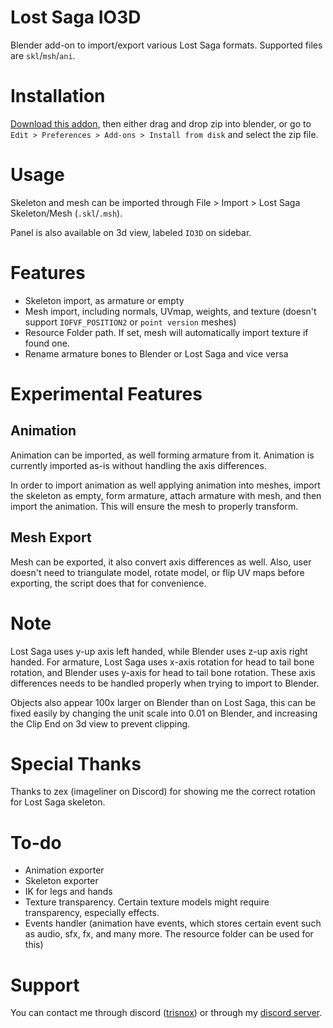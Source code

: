 # Lost Saga IO3D
Blender add-on to import/export various Lost Saga formats. Supported files are `skl`/`msh`/`ani`.

# Installation
[Download this addon](https://github.com/Trisnox/lost-saga-io3d/releases/latest), then either drag and drop zip into blender, or go to `Edit > Preferences > Add-ons > Install from disk` and select the zip file.

# Usage
Skeleton and mesh can be imported through File > Import > Lost Saga Skeleton/Mesh (`.skl`/`.msh`).

Panel is also available on 3d view, labeled `IO3D` on sidebar.

# Features
- Skeleton import, as armature or empty
- Mesh import, including normals, UVmap, weights, and texture (doesn't support `IOFVF_POSITION2` or `point version` meshes)
- Resource Folder path. If set, mesh will automatically import texture if found one.
- Rename armature bones to Blender or Lost Saga and vice versa

# Experimental Features
## Animation
Animation can be imported, as well forming armature from it. Animation is currently imported as-is without handling the axis differences.

In order to import animation as well applying animation into meshes, import the skeleton as empty, form armature, attach armature with mesh, and then import the animation. This will ensure the mesh to properly transform.

## Mesh Export
Mesh can be exported, it also convert axis differences as well. Also, user doesn't need to triangulate model, rotate model, or flip UV maps before exporting, the script does that for convenience.

# Note
Lost Saga uses y-up axis left handed, while Blender uses z-up axis right handed. For armature, Lost Saga uses x-axis rotation for head to tail bone rotation, and Blender uses y-axis for head to tail bone rotation. These axis differences needs to be handled properly when trying to import to Blender.

Objects also appear 100x larger on Blender than on Lost Saga, this can be fixed easily by changing the unit scale into 0.01 on Blender, and increasing the Clip End on 3d view to prevent clipping.

# Special Thanks
Thanks to zex (imageliner on Discord) for showing me the correct rotation for Lost Saga skeleton.

# To-do
- Animation exporter
- Skeleton exporter
- IK for legs and hands
- Texture transparency. Certain texture models might require transparency, especially effects.
- Events handler (animation have events, which stores certain event such as audio, sfx, fx, and many more. The resource folder can be used for this)

# Support
You can contact me through discord ([trisnox](https://discord.com/users/543595002031243300)) or through my [discord server](https://discord.gg/dJUMU9Gkw2).